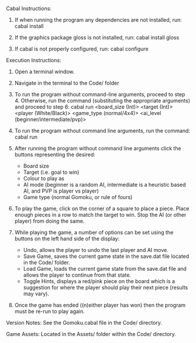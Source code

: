 Cabal Instructions:
1. If when running the program any dependencies are not installed, run:
	cabal install 

2. If the graphics package gloss is not installed, run:
	cabal install gloss

3. If cabal is not properly configured, run:
	cabal configure

Execution Instructions:

1. Open a terminal window.

2. Navigate in the terminal to the Code/ folder 

3. To run the program without command-line arguments, proceed to step 4. Otherwise, run the command (substituting the appropriate arguments) and proceed to step 6:
	cabal run <board_size (Int)> <target (Int)> <player (White/Black)> <game_type (normal/4x4)> <ai_level (beginner/intermediate/pvp)>

3. To run the program without command line arguments, run the command:
	cabal run

5. After running the program without command line arguments click the buttons representing the desired:
	- Board size
	- Target (i.e. goal to win)
	- Colour to play as
	- AI mode (beginner is a random AI, intermediate is a heuristic based AI, and PVP is player vs player)
	- Game type (normal Gomoku, or rule of fours)

6. To play the game, click on the corner of a square to place a piece. Place enough pieces in a row to match the target to win. Stop the AI (or other player) from doing the same.

7. While playing the game, a number of options can be set using the buttons on the left hand side of the display:
	- Undo, allows the player to undo the last player and AI move.
	- Save Game, saves the current game state in the save.dat file located in the Code/ folder.
	- Load Game, loads the current game state from the save.dat file and allows the player to continue from that state.
	- Toggle Hints, displays a red/pink piece on the board which is a suggestion for where the player should play their next piece (results may vary).

8. Once the game has ended ((n)either player has won) then the program must be re-run to play again.

Version Notes:
See the Gomoku.cabal file in the Code/ directory.

Game Assets:
Located in the Assets/ folder within the Code/ directory.
	
